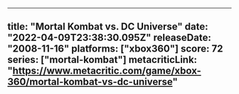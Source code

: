 
---
title: "Mortal Kombat vs. DC Universe"
date: "2022-04-09T23:38:30.095Z"
releaseDate: "2008-11-16"
platforms: ["xbox360"]
score: 72
series: ["mortal-kombat"]
metacriticLink: "https://www.metacritic.com/game/xbox-360/mortal-kombat-vs-dc-universe"
---
